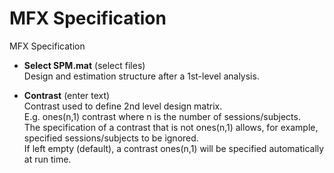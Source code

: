 # MFX Specification  
MFX Specification   

* **Select SPM.mat** (select files)  
Design and estimation structure after a 1st-level analysis.   

* **Contrast** (enter text)  
Contrast used to define 2nd level design matrix.   
E.g. ones(n,1) contrast where n is the number of sessions/subjects.   
The specification of a contrast that is not ones(n,1) allows, for example, specified sessions/subjects to be ignored.   
If left empty (default), a contrast ones(n,1) will be specified automatically at run time.   
